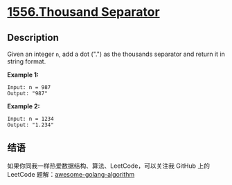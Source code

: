 # [1556.Thousand Separator][title]

## Description
Given an integer `n`, add a dot (".") as the thousands separator and return it in string format.


**Example 1:**

```
Input: n = 987
Output: "987"
```

**Example 2:**

```
Input: n = 1234
Output: "1.234"
```

## 结语

如果你同我一样热爱数据结构、算法、LeetCode，可以关注我 GitHub 上的 LeetCode 题解：[awesome-golang-algorithm][me]

[title]: https://leetcode.com/problems/thousand-separator/
[me]: https://github.com/Golang-Solutions/awesome-golang-algorithm
